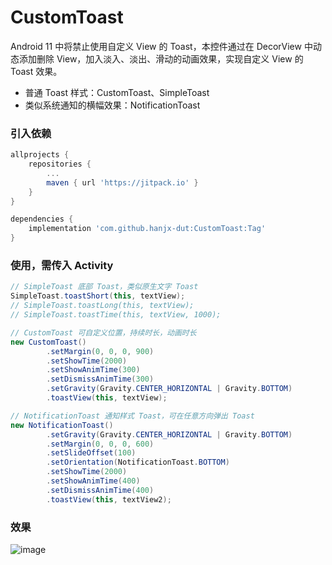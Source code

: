 # CustomToast

Android 11 中将禁止使用自定义 View 的 Toast，本控件通过在 DecorView 中动态添加删除 View，加入淡入、淡出、滑动的动画效果，实现自定义 View 的 Toast 效果。

+ 普通 Toast 样式：CustomToast、SimpleToast
+ 类似系统通知的横幅效果：NotificationToast

### 引入依赖

```groovy
allprojects {
    repositories {
        ...
        maven { url 'https://jitpack.io' }
    }
}
```

```groovy
dependencies {
    implementation 'com.github.hanjx-dut:CustomToast:Tag'
}
```



### 使用，需传入 Activity

```Java
// SimpleToast 底部 Toast，类似原生文字 Toast
SimpleToast.toastShort(this, textView);
// SimpleToast.toastLong(this, textView);
// SimpleToast.toastTime(this, textView, 1000);

// CustomToast 可自定义位置，持续时长，动画时长
new CustomToast()
        .setMargin(0, 0, 0, 900)
        .setShowTime(2000)
        .setShowAnimTime(300)
        .setDismissAnimTime(300)
        .setGravity(Gravity.CENTER_HORIZONTAL | Gravity.BOTTOM)
        .toastView(this, textView);

// NotificationToast 通知样式 Toast，可在任意方向弹出 Toast
new NotificationToast()
        .setGravity(Gravity.CENTER_HORIZONTAL | Gravity.BOTTOM)
        .setMargin(0, 0, 0, 600)
        .setSlideOffset(100)
        .setOrientation(NotificationToast.BOTTOM)
        .setShowTime(2000)
        .setShowAnimTime(400)
        .setDismissAnimTime(400)
        .toastView(this, textView2);
```

### 效果

![image](https://github.com/hanjx-dut/CustomToast/blob/master/demo.gif)